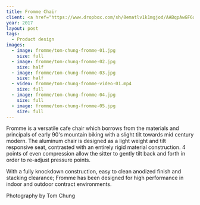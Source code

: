 ```yaml
---
title: Fromme Chair
client: <a href="https://www.dropbox.com/sh/8ematlv1k1mgjod/AABqpAwGF6aNZL9z1ot326Zga?dl=0">Free to Edition</a>
year: 2017
layout: post
tags:
  - Product design
images:
  - image: fromme/tom-chung-fromme-01.jpg
    size: full
  - image: fromme/tom-chung-fromme-02.jpg
    size: half
  - image: fromme/tom-chung-fromme-03.jpg
    size: half
  - video: fromme/tom-chung-fromme-video-01.mp4
    size: full
  - image: fromme/tom-chung-fromme-04.jpg
    size: full
  - image: fromme/tom-chung-fromme-05.jpg
    size: full
---
```


Fromme is a versatile cafe chair which borrows from the materials and principals of early 90's mountain biking with a slight tilt towards mid century modern. The aluminum chair is designed as a light weight and tilt responsive seat, contrasted with an entirely rigid material construction. 4 points of even compression allow the sitter to gently tilt back and forth in order to re-adjust pressure points.

With a fully knockdown construction, easy to clean anodized finish and stacking clearance; Fromme has been designed for high performance in indoor and outdoor contract environments.

Photography by Tom Chung